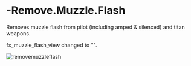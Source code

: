 # -Remove.Muzzle.Flash
Removes muzzle flash from pilot (including amped & silenced) and titan weapons.

fx_muzzle_flash_view changed to "".

![removemuzzleflash](https://user-images.githubusercontent.com/99835765/154819425-02feed4e-bbc7-4929-94e9-ecb5f9d8ca39.png)
